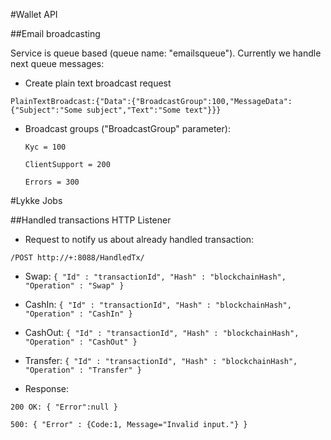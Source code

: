 #Wallet API

##Email broadcasting

Service is queue based (queue name: "emailsqueue"). Currently we handle next queue messages:

 - Create plain text broadcast request

  ```PlainTextBroadcast:{"Data":{"BroadcastGroup":100,"MessageData":{"Subject":"Some subject","Text":"Some text"}}}```

  - Broadcast groups ("BroadcastGroup" parameter):

    ```Kyc = 100```
    
       ```ClientSupport = 200```
       
       ```Errors = 300```

#Lykke Jobs

##Handled transactions HTTP Listener

 - Request to notify us about already handled transaction:

  ```/POST http://+:8088/HandledTx/```
  - Swap:
  ```{ "Id" : "transactionId", "Hash" : "blockchainHash", "Operation" : "Swap" }```

  - CashIn:
  ```{ "Id" : "transactionId", "Hash" : "blockchainHash", "Operation" : "CashIn" }```

  - CashOut:
  ```{ "Id" : "transactionId", "Hash" : "blockchainHash", "Operation" : "CashOut" }```

  - Transfer:
  ```{ "Id" : "transactionId", "Hash" : "blockchainHash", "Operation" : "Transfer" }```

 - Response:

  ```200 OK: { "Error":null }```

  ```500: { "Error" : {Code:1, Message="Invalid input."} }```
